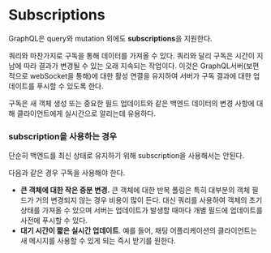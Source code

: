 # **Subscriptions**

GraphQL은 query와 mutation 외에도 **subscriptions**을 지원한다.

쿼리와 마찬가지로 구독을 통해 데이터를 가져올 수 있다. 쿼리와 달리 구독은 시간이 지남에 따라 결과가 변경될 수 있는 오래 지속되는 작업이다. 이것은 GraphQL서버(보편적으로 webSocket을 통해)에 대한 활성 연결을 유지하여 서버가 구독 결과에 대한 업데이트를 푸시할 수 있도록 한다.

구독은 새 객체 생성 또는 중요한 필드 업데이트와 같은 백엔드 데이터의 변경 사항에 대해 클라이언트에게 실시간으로 알리는데 유용하다.

### subscription을 사용하는 경우

단순히 백엔드를 최신 상태로 유지하기 위해 subscription을 사용해서는 안된다.

다음과 같은 경우 구독을 사용해야 한다.

- **큰 객체에 대한 작은 증분 변경.** 큰 객체에 대한 반복 폴링은 특히 대부분의 객체 필드가 거의 변경되지 않는 경우 비용이 많이 든다. 대신 쿼리를 사용하여 객체의 초기 상태를 가져올 수 있으며 서버는 업데이트가 발생할 때마다 개별 필드에 업데이트를 사전에 푸시할 수 있다.
- **대기 시간이 짧은 실시간 업데이트**. 예를 들어, 채팅 어플리케이션의 클라이언트는 새 메시지를 사용할 수 있게 되는 즉시 받기를 원한다.
